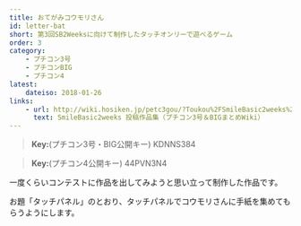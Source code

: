 ```yaml
---
title: おてがみコウモリさん
id: letter-bat
short: 第3回SB2Weeksに向けて制作したタッチオンリーで遊べるゲーム
order: 3
category:
    - プチコン3号
    - プチコンBIG
    - プチコン4
latest:
    dateiso: 2018-01-26
links:
    - url: http://wiki.hosiken.jp/petc3gou/?Toukou%2FSmileBasic2weeks%20%C5%EA%B9%C6%BA%EE%C9%CA%BD%B8
      text: SmileBasic2weeks 投稿作品集（プチコン3号＆BIGまとめWiki）
---
```

> **Key:**(プチコン3号・BIG公開キー) KDNNS384

> **Key:**(プチコン4公開キー) 44PVN3N4

一度くらいコンテストに作品を出してみようと思い立って制作した作品です。

お題「タッチパネル」のとおり、タッチパネルでコウモリさんに手紙を集めてもらうようにします。